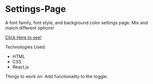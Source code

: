 # Settings-Page

A font family, font style, and background color settings page. Mix and match different options!

[Click Here to see!](https://react-app-aywlrexpbi.now.sh)

Technologies Used:
* HTML
* CSS
* React.js

Things to work on: Add functionality to the toggle. 
